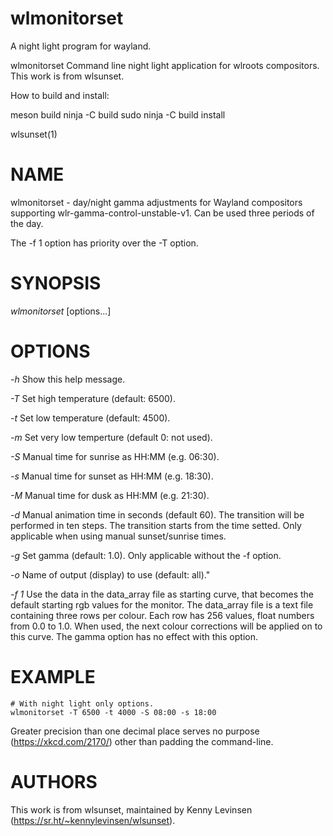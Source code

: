 # wlmonitorset
A night light program for wayland.

wlmonitorset
Command line night light application for wlroots compositors.
This work is from wlsunset.

How to build and install:

meson build
ninja -C build
sudo ninja -C build install

wlsunset(1)

# NAME

wlmonitorset - day/night gamma adjustments for Wayland compositors supporting
wlr-gamma-control-unstable-v1. Can be used three periods of the day.

The -f 1 option has priority over the -T option.

# SYNOPSIS

*wlmonitorset* [options...]

# OPTIONS

*-h*
	Show this help message.

*-T* <temp>
	Set high temperature (default: 6500).

*-t* <temp>
	Set low temperature (default: 4500).

*-m* <temp>
	Set very low temperture (default 0: not used).

*-S* <sunrise>
	Manual time for sunrise as HH:MM (e.g. 06:30).

*-s* <sunset>
	Manual time for sunset as HH:MM (e.g. 18:30).

*-M* <long>
	Manual time for dusk as HH:MM (e.g. 21:30).

*-d* <duration>
	Manual animation time in seconds (default 60).
    The transition will be performed in ten steps.
    The transition starts from the time setted.
	Only applicable when using manual sunset/sunrise times.

*-g* <gamma>
	Set gamma (default: 1.0).
    Only applicable without the -f option.

*-o* <output>
    Name of output (display) to use (default: all)."

*-f 1* 
    Use the data in the data_array file as starting curve,
    that becomes the default starting rgb values for the monitor.
    The data_array file is a text file containing three rows per colour.
    Each row has 256 values, float numbers from 0.0 to 1.0.
    When used, the next colour corrections will be applied on to this curve.
    The gamma option has no effect with this option.


# EXAMPLE

```
# With night light only options.
wlmonitorset -T 6500 -t 4000 -S 08:00 -s 18:00 
```

Greater precision than one decimal place serves no purpose
(https://xkcd.com/2170/) other than padding the command-line.

# AUTHORS

This work is from wlsunset, maintained by Kenny Levinsen
(https://sr.ht/~kennylevinsen/wlsunset).

